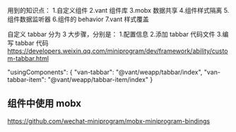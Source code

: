 用到的知识点： 1.自定义组件
2.vant 组件库
3.mobx 数据共享 4.组件样式隔离 5.组件数据监听器 6.组件的 behavior
7.vant 样式覆盖

自定义 tabbar 分为 3 大步骤，分别是： 1.配置信息 2.添加 tabbar 代码文件 3.编写 tabbar 代码
https://developers.weixin.qq.com/miniprogram/dev/framework/ability/custom-tabbar.html

"usingComponents": {
"van-tabbar": "@vant/weapp/tabbar/index",
"van-tabbar-item": "@vant/weapp/tabbar-item/index"
}

## 组件中使用 mobx

https://github.com/wechat-miniprogram/mobx-miniprogram-bindings
